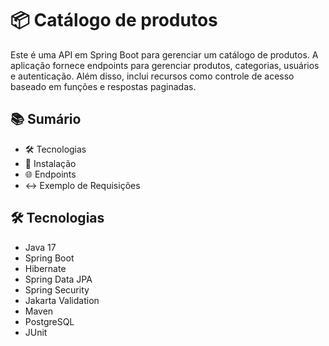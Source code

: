 # 📦 Catálogo de produtos

Este é uma API em Spring Boot para gerenciar um catálogo de produtos. A aplicação fornece endpoints para gerenciar produtos, categorias, usuários e autenticação. Além disso, inclui recursos como controle de acesso baseado em funções e respostas paginadas.


## 📚 Sumário
- 🛠️ Tecnologias <a id="tecnologias"></a>
- 🚀 Instalação
- 🌐 Endpoints
- ↔️ Exemplo de Requisições


## 🛠️ Tecnologias
- Java 17
- Spring Boot
- Hibernate
- Spring Data JPA
- Spring Security
- Jakarta Validation
- Maven
- PostgreSQL
- JUnit

